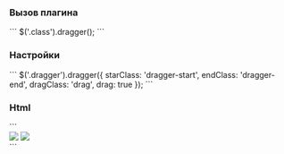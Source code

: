 <h3>Вызов плагина</h3>
```
$('.class').dragger();
```

<h3>Настройки</h3>
```
$('.dragger').dragger({
	starClass: 'dragger-start',
	endClass: 'dragger-end',
	dragClass: 'drag',
	drag: true
});
```

<h3>Html</h3>
```
<div class="dragger">
	<img src="dragger-start.png">
	<img src="dragger-end.png">
</div>
```
